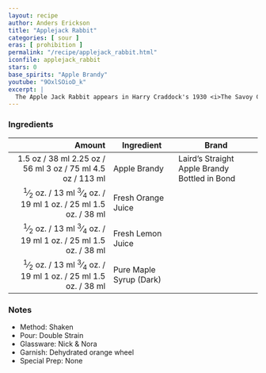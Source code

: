 ```yaml
---
layout: recipe
author: Anders Erickson
title: "Applejack Rabbit"
categories: [ sour ]
eras: [ prohibition ]
permalink: "/recipe/applejack_rabbit.html"
iconfile: applejack_rabbit
stars: 0
base_spirits: "Apple Brandy"
youtube: "9OxlSOioD_k"
excerpt: |
  The Apple Jack Rabbit appears in Harry Craddock's 1930 <i>The Savoy Cocktail Book</i> and in David A. Embury's 1948 <i>The Fine Art of Mixing Drinks</i> where he tells us "<i>This drink is also sometimes, for no reason at all, called the Applejack Dynamite. The same cocktail made with a gin base plus a dash of Angostura is called the Old Vermont.</i>"
---
```


### Ingredients

|  Amount | Ingredient              | Brand                                         |
| ------: | ----------------------- | --------------------------------------------- |
|  <span class="onex active">1.5 oz  / 38 ml</span> <span class="onehalfx">2.25 oz  / 56 ml</span> <span class="twox">3 oz  / 75 ml</span> <span class="threex">4.5 oz  / 113 ml</span>| Apple Brandy            | Laird’s Straight Apple Brandy Bottled in Bond |
| <span class="onex active"><sup>1</sup>&frasl;<sub>2</sub> oz.  / 13 ml</span> <span class="onehalfx"><sup>3</sup>&frasl;<sub>4</sub> oz.  / 19 ml</span> <span class="twox">1 oz.  / 25 ml</span> <span class="threex">1.5 oz.  / 38 ml</span>| Fresh Orange Juice      |
| <span class="onex active"><sup>1</sup>&frasl;<sub>2</sub> oz.  / 13 ml</span> <span class="onehalfx"><sup>3</sup>&frasl;<sub>4</sub> oz.  / 19 ml</span> <span class="twox">1 oz.  / 25 ml</span> <span class="threex">1.5 oz.  / 38 ml</span>| Fresh Lemon Juice       |
| <span class="onex active"><sup>1</sup>&frasl;<sub>2</sub> oz.  / 13 ml</span> <span class="onehalfx"><sup>3</sup>&frasl;<sub>4</sub> oz.  / 19 ml</span> <span class="twox">1 oz.  / 25 ml</span> <span class="threex">1.5 oz.  / 38 ml</span>| Pure Maple Syrup (Dark) |

### Notes

- Method: Shaken
- Pour: Double Strain
- Glassware: Nick &amp; Nora
- Garnish: Dehydrated orange wheel
- Special Prep: None
